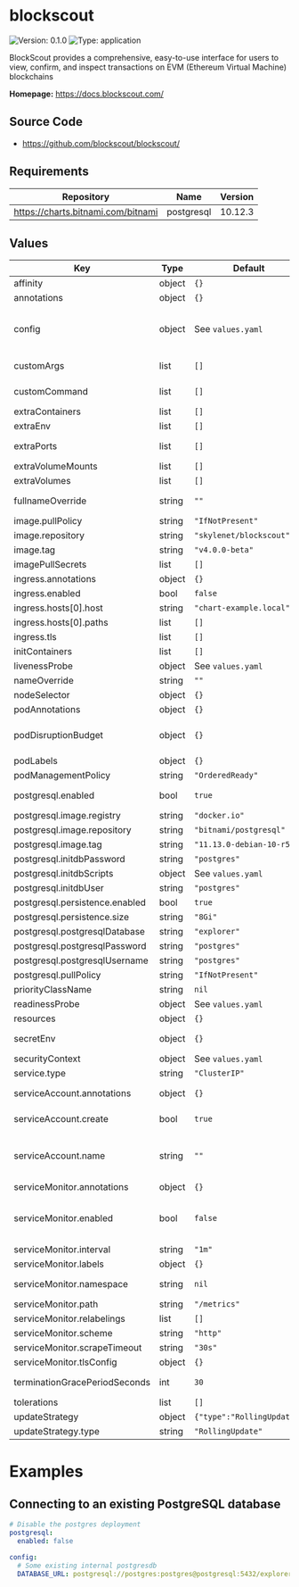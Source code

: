 
# blockscout

![Version: 0.1.0](https://img.shields.io/badge/Version-0.1.0-informational?style=flat-square) ![Type: application](https://img.shields.io/badge/Type-application-informational?style=flat-square)

BlockScout provides a comprehensive, easy-to-use interface for users to view, confirm, and inspect transactions on EVM (Ethereum Virtual Machine) blockchains

**Homepage:** <https://docs.blockscout.com/>

## Source Code

* <https://github.com/blockscout/blockscout/>

## Requirements

| Repository | Name | Version |
|------------|------|---------|
| https://charts.bitnami.com/bitnami | postgresql | 10.12.3 |

## Values

| Key | Type | Default | Description |
|-----|------|---------|-------------|
| affinity | object | `{}` | Affinity configuration for pods |
| annotations | object | `{}` | Annotations for the StatefulSet |
| config | object | See `values.yaml` | Config file https://docs.blockscout.com/for-developers/information-and-settings/env-variables |
| customArgs | list | `[]` | Custom args for the blockscout container |
| customCommand | list | `[]` | Command replacement for the blockscout container |
| extraContainers | list | `[]` | Additional containers |
| extraEnv | list | `[]` | Additional env variables |
| extraPorts | list | `[]` | Additional ports. Useful when using extraContainers |
| extraVolumeMounts | list | `[]` | Additional volume mounts |
| extraVolumes | list | `[]` | Additional volumes |
| fullnameOverride | string | `""` | Overrides the chart's computed fullname |
| image.pullPolicy | string | `"IfNotPresent"` | blockscout container pull policy |
| image.repository | string | `"skylenet/blockscout"` | blockscout container image repository |
| image.tag | string | `"v4.0.0-beta"` | blockscout container image tag |
| imagePullSecrets | list | `[]` | Image pull secrets for Docker images |
| ingress.annotations | object | `{}` | Annotations for Ingress |
| ingress.enabled | bool | `false` | Ingress resource for the HTTP API |
| ingress.hosts[0].host | string | `"chart-example.local"` |  |
| ingress.hosts[0].paths | list | `[]` |  |
| ingress.tls | list | `[]` | Ingress TLS |
| initContainers | list | `[]` | Additional init containers |
| livenessProbe | object | See `values.yaml` | Liveness probe |
| nameOverride | string | `""` | Overrides the chart's name |
| nodeSelector | object | `{}` | Node selector for pods |
| podAnnotations | object | `{}` | Pod annotations |
| podDisruptionBudget | object | `{}` | Define the PodDisruptionBudget spec If not set then a PodDisruptionBudget will not be created |
| podLabels | object | `{}` | Pod labels |
| podManagementPolicy | string | `"OrderedReady"` | Pod management policy |
| postgresql.enabled | bool | `true` | If enabled a postgres chart will be deployed as a dependency |
| postgresql.image.registry | string | `"docker.io"` |  |
| postgresql.image.repository | string | `"bitnami/postgresql"` |  |
| postgresql.image.tag | string | `"11.13.0-debian-10-r58"` |  |
| postgresql.initdbPassword | string | `"postgres"` |  |
| postgresql.initdbScripts | object | See `values.yaml` | How to init the PSQL DB |
| postgresql.initdbUser | string | `"postgres"` |  |
| postgresql.persistence.enabled | bool | `true` |  |
| postgresql.persistence.size | string | `"8Gi"` |  |
| postgresql.postgresqlDatabase | string | `"explorer"` |  |
| postgresql.postgresqlPassword | string | `"postgres"` |  |
| postgresql.postgresqlUsername | string | `"postgres"` |  |
| postgresql.pullPolicy | string | `"IfNotPresent"` |  |
| priorityClassName | string | `nil` | Pod priority class |
| readinessProbe | object | See `values.yaml` | Readiness probe |
| resources | object | `{}` | Resource requests and limits |
| secretEnv | object | `{}` | Additional env variables injected via a created secret |
| securityContext | object | See `values.yaml` | The security context for pods |
| service.type | string | `"ClusterIP"` | Service type |
| serviceAccount.annotations | object | `{}` | Annotations to add to the service account |
| serviceAccount.create | bool | `true` | Specifies whether a service account should be created |
| serviceAccount.name | string | `""` | The name of the service account to use. If not set and create is true, a name is generated using the fullname template |
| serviceMonitor.annotations | object | `{}` | Additional ServiceMonitor annotations |
| serviceMonitor.enabled | bool | `false` | If true, a ServiceMonitor CRD is created for a prometheus operator https://github.com/coreos/prometheus-operator |
| serviceMonitor.interval | string | `"1m"` | ServiceMonitor scrape interval |
| serviceMonitor.labels | object | `{}` | Additional ServiceMonitor labels |
| serviceMonitor.namespace | string | `nil` | Alternative namespace for ServiceMonitor |
| serviceMonitor.path | string | `"/metrics"` | Path to scrape |
| serviceMonitor.relabelings | list | `[]` | ServiceMonitor relabelings |
| serviceMonitor.scheme | string | `"http"` | ServiceMonitor scheme |
| serviceMonitor.scrapeTimeout | string | `"30s"` | ServiceMonitor scrape timeout |
| serviceMonitor.tlsConfig | object | `{}` | ServiceMonitor TLS configuration |
| terminationGracePeriodSeconds | int | `30` | How long to wait until the pod is forcefully terminated |
| tolerations | list | `[]` | Tolerations for pods |
| updateStrategy | object | `{"type":"RollingUpdate"}` | Update stategy for the Statefulset |
| updateStrategy.type | string | `"RollingUpdate"` | Update stategy type |

# Examples

## Connecting to an existing PostgreSQL database

```yaml
# Disable the postgres deployment
postgresql:
  enabled: false

config:
  # Some existing internal postgresdb
  DATABASE_URL: postgresql://postgres:postgres@postgresql:5432/explorer?ssl=false
```

